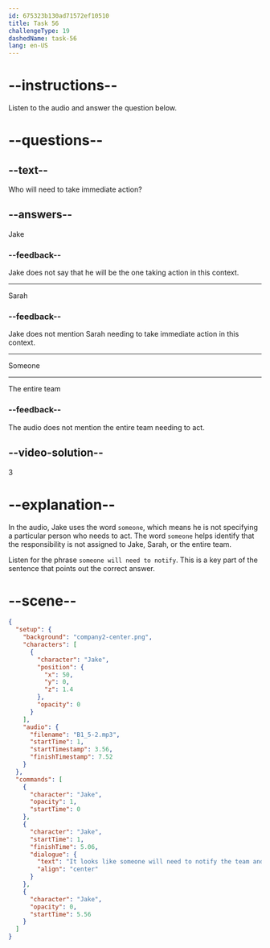 ```yaml
---
id: 675323b130ad71572ef10510
title: Task 56
challengeType: 19
dashedName: task-56
lang: en-US
---
```

<!-- (Audio) Jake: It looks like someone will need to notify the team and take immediate action. -->

# --instructions--

Listen to the audio and answer the question below.

# --questions--

## --text--

Who will need to take immediate action?

## --answers--

Jake

### --feedback--

Jake does not say that he will be the one taking action in this context.

---

Sarah

### --feedback--

Jake does not mention Sarah needing to take immediate action in this context.

---

Someone

---

The entire team

### --feedback--

The audio does not mention the entire team needing to act.

## --video-solution--

3

# --explanation--

In the audio, Jake uses the word `someone`, which means he is not specifying a particular person who needs to act. The word `someone` helps identify that the responsibility is not assigned to Jake, Sarah, or the entire team.

Listen for the phrase `someone will need to notify`. This is a key part of the sentence that points out the correct answer.

# --scene--

```json
{
  "setup": {
    "background": "company2-center.png",
    "characters": [
      {
        "character": "Jake",
        "position": {
          "x": 50,
          "y": 0,
          "z": 1.4
        },
        "opacity": 0
      }
    ],
    "audio": {
      "filename": "B1_5-2.mp3",
      "startTime": 1,
      "startTimestamp": 3.56,
      "finishTimestamp": 7.52
    }
  },
  "commands": [
    {
      "character": "Jake",
      "opacity": 1,
      "startTime": 0
    },
    {
      "character": "Jake",
      "startTime": 1,
      "finishTime": 5.06,
      "dialogue": {
        "text": "It looks like someone will need to notify the team and take immediate action.",
        "align": "center"
      }
    },
    {
      "character": "Jake",
      "opacity": 0,
      "startTime": 5.56
    }
  ]
}
```
